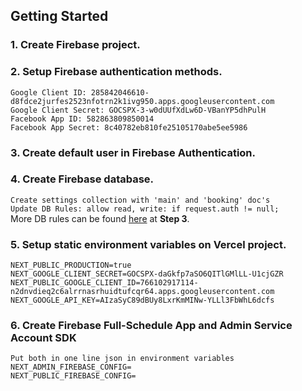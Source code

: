 ## Getting Started

### 1. Create Firebase project.
### 2. Setup Firebase authentication methods.
`Google Client ID: 285842046610-d8fdce2jurfes2523nfotrn2k1ivg950.apps.googleusercontent.com`<br />
`Google Client Secret: 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`<br />
`Facebook App ID: 582863809850014`<br />
`Facebook App Secret: 8c40782eb810fe25105170abe5ee5986`<br />
### 3. Create default user in Firebase Authentication.
### 4. Create Firebase database.
`Create settings collection with 'main' and 'booking' doc's`<br />
`Update DB Rules: allow read, write: if request.auth != null;`<br />
More DB rules can be found [here](https://firebase.google.com/docs/firestore/solutions/role-based-access) at **Step 3**.
### 5. Setup static environment variables on Vercel project.
`NEXT_PUBLIC_PRODUCTION=true`<br />
`NEXT_GOOGLE_CLIENT_SECRET=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`<br />
`NEXT_PUBLIC_GOOGLE_CLIENT_ID=766102917114-n2dnvdieq2c6alrrnasrhuidtufcqr64.apps.googleusercontent.com`<br />
`NEXT_GOOGLE_API_KEY=AIzaSyC89dBUy8LxrKmMINw-YLLl3FbWhL6dcfs`<br />
### 6. Create Firebase Full-Schedule App and Admin Service Account SDK
`Put both in one line json in environment variables`<br />
`NEXT_ADMIN_FIREBASE_CONFIG=`<br />
`NEXT_PUBLIC_FIREBASE_CONFIG=`<br />